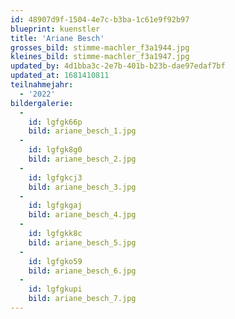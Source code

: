 ```yaml
---
id: 48907d9f-1504-4e7c-b3ba-1c61e9f92b97
blueprint: kuenstler
title: 'Ariane Besch'
grosses_bild: stimme-machler_f3a1944.jpg
kleines_bild: stimme-machler_f3a1947.jpg
updated_by: 4d1bba3c-2e7b-401b-b23b-dae97edaf7bf
updated_at: 1681410811
teilnahmejahr:
  - '2022'
bildergalerie:
  -
    id: lgfgk66p
    bild: ariane_besch_1.jpg
  -
    id: lgfgk8g0
    bild: ariane_besch_2.jpg
  -
    id: lgfgkcj3
    bild: ariane_besch_3.jpg
  -
    id: lgfgkgaj
    bild: ariane_besch_4.jpg
  -
    id: lgfgkk8c
    bild: ariane_besch_5.jpg
  -
    id: lgfgko59
    bild: ariane_besch_6.jpg
  -
    id: lgfgkupi
    bild: ariane_besch_7.jpg
---
```

